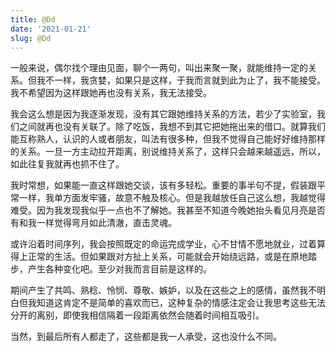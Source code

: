 ```yaml
---
title: @Dd
date: '2021-01-21'
slug: @Dd
---
```


一般来说，偶尔找个理由见面，聊个一两句，叫出来聚一聚，就能维持一定的关系。但我不一样，我贪婪，如果只是这样，于我而言就到此为止了，我不能接受。我不希望因为这样跟她再也没有关系，我无法接受。

我会这么想是因为我逐渐发现，没有其它跟她维持关系的方法，若少了实验室，我们之间就再也没有关联了。除了吃饭，我想不到其它把她拖出来的借口。就算我们能互称熟人，认识的人或者朋友，叫法有很多种，但我不觉得自己能好好维持那样的关系。一旦一方主动拉开距离，别说维持关系了，这样只会越来越遥远，所以，如此往复我就再也抓不住了。

我时常想，如果能一直这样跟她交谈，该有多轻松。重要的事半句不提，假装跟平常一样，我单方面发牢骚，故意不触及核心。但是我越放任自己这么想，我越觉得难受。因为我发现我似乎一点也不了解她。我甚至不知道今晚她抬头看见月亮是否有和我一样觉得弯月如此清澈，直击灵魂。

或许沿着时间序列，我会按照既定的命运完成学业，心不甘情不愿地就业，过着算得上正常的生活。但如果跟对方扯上关系，可能就会开始绕远路，或是在原地踏步，产生各种变化吧。至少对我而言目前是这样的。

期间产生了共鸣、熟稔、怜悯、尊敬、嫉妒，以及在这些之上的感情，虽然我不明白但我知道这肯定不是简单的喜欢而已，这种复杂的情感注定会让我思考这些无法分开的离别，即使我相信隔着一段距离依然会随着时间相互吸引。

当然，到最后所有人都走了，这些都是我一人承受，这也没什么不同。
